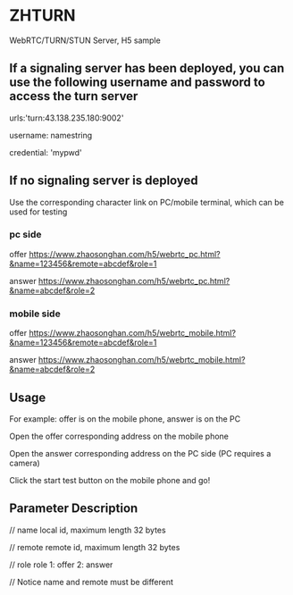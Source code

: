 # ZHTURN
WebRTC/TURN/STUN Server, H5 sample

## If a signaling server has been deployed, you can use the following username and password to access the turn server

urls:'turn:43.138.235.180:9002'

username: namestring

credential: 'mypwd' 

## If no signaling server is deployed

Use the corresponding character link on PC/mobile terminal, which can be used for testing

### pc side

offer https://www.zhaosonghan.com/h5/webrtc_pc.html?&name=123456&remote=abcdef&role=1

answer https://www.zhaosonghan.com/h5/webrtc_pc.html?&name=abcdef&role=2

### mobile side

offer https://www.zhaosonghan.com/h5/webrtc_mobile.html?&name=123456&remote=abcdef&role=1

answer https://www.zhaosonghan.com/h5/webrtc_mobile.html?&name=abcdef&role=2

## Usage

For example: offer is on the mobile phone, answer is on the PC

Open the offer corresponding address on the mobile phone

Open the answer corresponding address on the PC side (PC requires a camera)

Click the start test button on the mobile phone and go!

## Parameter Description

// name local id, maximum length 32 bytes

// remote remote id, maximum length 32 bytes

// role role 1: offer 2: answer

// Notice name and remote must be different



